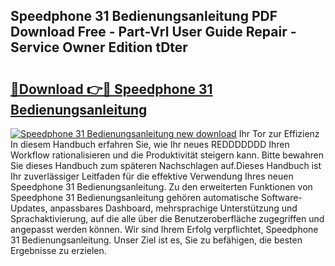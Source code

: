 ## Speedphone 31 Bedienungsanleitung PDF Download Free - Part-Vrl User Guide Repair - Service Owner Edition tDter

# <h2><a href="http://df2hp7.blite.top/?on=Speedphone+31+Bedienungsanleitung">🔗Download 👉🔴 Speedphone 31 Bedienungsanleitung</a></h2>

[![Speedphone 31 Bedienungsanleitung new download](https://i.imgur.com/lujVjoI.png)](http://df2hp7.blite.top/?on=Speedphone+31+Bedienungsanleitung)
Ihr Tor zur Effizienz In diesem Handbuch erfahren Sie, wie Ihr neues REDDDDDDD Ihren Workflow rationalisieren und die Produktivität steigern kann. Bitte bewahren Sie dieses Handbuch zum späteren Nachschlagen auf.Dieses Handbuch ist Ihr zuverlässiger Leitfaden für die effektive Verwendung Ihres neuen Speedphone 31 Bedienungsanleitung. Zu den erweiterten Funktionen von Speedphone 31 Bedienungsanleitung gehören automatische Software-Updates, anpassbares Dashboard, mehrsprachige Unterstützung und Sprachaktivierung, auf die alle über die Benutzeroberfläche zugegriffen und angepasst werden können. Wir sind Ihrem Erfolg verpflichtet, Speedphone 31 Bedienungsanleitung. Unser Ziel ist es, Sie zu befähigen, die besten Ergebnisse zu erzielen.
